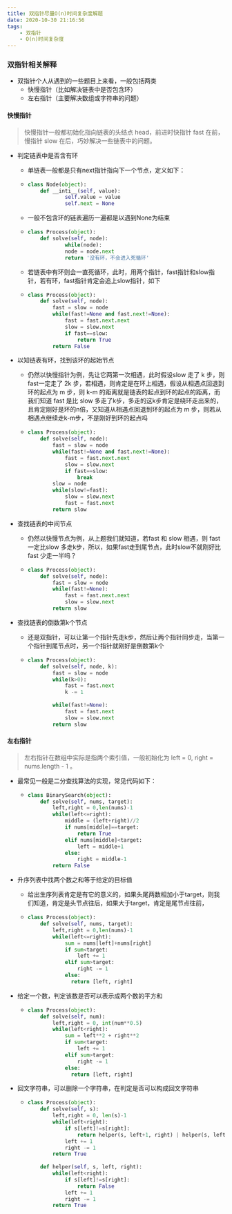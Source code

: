 ```yaml
---
title: 双指针尽量O(n)时间复杂度解题
date: 2020-10-30 21:16:56
tags:
	- 双指针
	- O(n)时间复杂度
---
```


### 双指针相关解释

+ 双指针个人从遇到的一些题目上来看，一般包括两类
  + 快慢指针（比如解决链表中是否包含环）
  + 左右指针（主要解决数组或字符串的问题）



<!--more-->

#### 快慢指针

> 快慢指针一般都初始化指向链表的头结点 head，前进时快指针 fast 在前，慢指针 slow 在后，巧妙解决一些链表中的问题。

+ 判定链表中是否含有环

  + 单链表一般都是只有next指针指向下一个节点，定义如下：

  + ```python
    class Node(object):
      	def __inti__(self, value):
        		self.value = value
        		self.next = None
    ```

  + 一般不包含环的链表遍历一遍都是以遇到None为结束

  + ```python
    class Process(object):
      	def solve(self, node):
        		while(node):
          		node = node.next
        		return '没有环，不会进入死循环'
    ```

  + 若链表中有环则会一直死循环，此时，用两个指针，fast指针和slow指针，若有环，fast指针肯定会追上slow指针，如下

  + ```python
    class Process(object):
      	def solve(self, node):
          	fast = slow = node
            while(fast!=None and fast.next!=None):
              	fast = fast.next.next
                slow = slow.next
                if fast==slow:
                  	return True
            return False
    ```

+ 以知链表有环，找到该环的起始节点

  + 仍然以快慢指针为例，先让它两第一次相遇，此时假设slow 走了 k 步，则 fast一定走了 2k 步，若相遇，则肯定是在环上相遇，假设从相遇点回退到环的起点为 m 步，则 k-m 的距离就是链表的起点到环的起点的距离，而我们知道 fast 是比 slow 多走了k步，多走的这k步肯定是绕环走出来的，且肯定刚好是环的n倍，又知道从相遇点回退到环的起点为 m 步，则若从相遇点继续走k-m步，不是刚好到环的起点吗

  + ```python
    class Process(object):
      	def solve(self, node):
          	fast = slow = node
            while(fast!=None and fast.next!=None):
              	fast = fast.next.next
                slow = slow.next
                if fast==slow:
                  	break
            slow = node
            while(slow!=fast):
              	slow = slow.next
                fast = fast.next
            return slow
    ```

+ 查找链表的中间节点

  + 仍然以快慢节点为例，从上题我们就知道，若fast 和 slow 相遇，则 fast一定比slow 多走k步，所以，如果fast走到尾节点，此时slow不就刚好比fast 少走一半吗？

  + ```python
    class Process(object):
      	def solve(self, node):
          	fast = slow = node
            while(fast!=None):
              	fast = fast.next.next
                slow = slow.next
            return slow
    ```

+ 查找链表的倒数第k个节点

  + 还是双指针，可以让第一个指针先走k步，然后让两个指针同步走，当第一个指针到尾节点时，另一个指针就刚好是倒数第k个

  + ```python
    class Process(object):
      	def solve(self, node, k):
          	fast = slow = node
            while(k>0):
              	fast = fast.next
                k -= 1
            
            while(fast!=None):
              	fast = fast.next
                slow = slow.next
            return slow
    ```

#### 左右指针

> 左右指针在数组中实际是指两个索引值，一般初始化为 left = 0, right = nums.length - 1 。

+ 最常见一般是二分查找算法的实现，常见代码如下：

  + ```python
    class BinarySearch(object):
      	def solve(self, nums, target):
          	left,right = 0,len(nums)-1
            while(left<=right):
              	middle = (left+right)//2
                if nums[middle]==target:
                  	return True
                elif nums[middle]<target:
                  	left = middle+1
                else:
                  	right = middle-1
            return False
    ```

+ 升序列表中找两个数之和等于给定的目标值

  + 给出生序列表肯定是有它的意义的，如果头尾两数相加小于target，则我们知道，肯定是头节点往后，如果大于target，肯定是尾节点往前，

  + ```python
    class Process(object):
      	def solve(self, nums, target):
          	left,right = 0,len(nums)-1
            while(left<=right):
              	sum = nums[left]+nums[right]
                if sum<target:
                  	left += 1
                elif sum>target:
                  	right -= 1
                else:
                  return [left, right]
    ```

+ 给定一个数，判定该数是否可以表示成两个数的平方和

  + ```python
    class Process(object):
      	def solve(self, num):
          	left,right = 0, int(num**0.5)
            while(left<right):
              	sum = left**2 + right**2
                if sum<target:
                  	left += 1
                elif sum>target:
                  	right -= 1
                else:
                  return [left, right]
    ```

+ 回文字符串，可以删除一个字符串，在判定是否可以构成回文字符串

  + ```python
    class Process(object):
      	def solve(self, s):
          	left,right = 0, len(s)-1
            while(left<right):
              	if s[left]!=s[right]:
                  	return helper(s, left+1, right) | helper(s, left, right-1)
                left += 1
                right -= 1
            return True
          
        def helper(self, s, left, right):
          	while(left<right):
              	if s[left]!=s[right]:
                  	return False
                left += 1
                right -= 1
            return True
    ```

